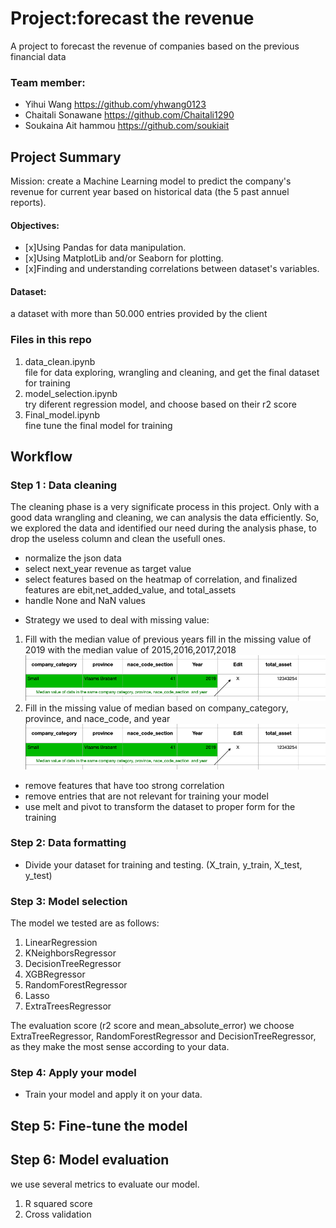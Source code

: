 # Project:forecast the revenue
A project to forecast the revenue of companies based on the previous financial data

### Team member:

* Yihui Wang  https://github.com/yhwang0123
* Chaitali Sonawane https://github.com/Chaitali1290
* Soukaina Ait hammou  https://github.com/soukiait


## Project Summary
Mission: create a Machine Learning model to predict the company's revenue for current year based on historical data (the 5 past annuel reports).

#### Objectives:

- [x]Using Pandas for data manipulation.
- [x]Using MatplotLib and/or Seaborn for plotting.
- [x]Finding and understanding correlations between dataset's variables.

#### Dataset: 
a dataset with more than 50.000 entries provided by the client


### Files in this repo
1. data_clean.ipynb\
file for data exploring, wrangling and cleaning, and get the final dataset for training
2. model_selection.ipynb\
try diferent regression model, and choose based on their r2 score
3. Final_model.ipynb\
fine tune the final model for training

## Workflow

### Step 1 : Data cleaning

The cleaning phase is a very significate process in this project. Only with a good data wrangling and cleaning, we can analysis the data efficiently. So, we explored the data and identified our need during the analysis phase, to drop the useless column and clean the usefull ones.

* normalize the json data
* select next_year revenue as target value
* select features based on the heatmap of correlation, and finalized features are ebit,net_added_value, and total_assets
* handle None and NaN values

- Strategy we used to deal with missing value:
1. Fill with the median value of previous years
fill in the missing value of 2019 with the median value of 2015,2016,2017,2018
![alt text](https://github.com/yhwang0123/revenue_forecast/blob/yihui/asset/fill_example2.png)
2. Fill in the missing value of median based on company_category, province, and nace_code, and year
![alt text](https://github.com/yhwang0123/revenue_forecast/blob/yihui/asset/fill_example2.png)

* remove features that have too strong correlation
* remove entries that are not relevant for training your model
* use melt and pivot to transform the dataset to proper form for the training

### Step 2: Data formatting

* Divide your dataset for training and testing. (X_train, y_train, X_test, y_test)

### Step 3: Model selection

The model we tested are as follows:

1. LinearRegression
2. KNeighborsRegressor
3. DecisionTreeRegressor
4. XGBRegressor
5. RandomForestRegressor
6. Lasso
7. ExtraTreesRegressor

The evaluation score (r2 score and mean_absolute_error) we choose ExtraTreeRegressor, RandomForestRegressor and DecisionTreeRegressor, as they make the most sense according to your data.

### Step 4: Apply your model

* Train your model and apply it on your data.

## Step 5: Fine-tune the model


## Step 6: Model evaluation

we use several metrics to evaluate our model. 

1. R squared score
2. Cross validation

